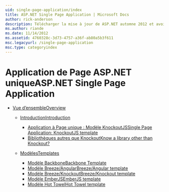 ```yaml
---
uid: single-page-application/index
title: ASP.NET Single Page Application | Microsoft Docs
author: rick-anderson
description: Télécharger la mise à jour de ASP.NET automne 2012 et avoir une meilleure expérience de bout en bout pour créer des applications avec des interactions côté client significatives à l’aide de JavaScrip...
ms.author: riande
ms.date: 11/14/2012
ms.assetid: 4760328c-3d73-4757-a36f-ab80a5b3f611
msc.legacyurl: /single-page-application
msc.type: categoryindex
---
```

<a name="aspnet-single-page-application"></a><span data-ttu-id="3361a-103">Application de Page ASP.NET unique</span><span class="sxs-lookup"><span data-stu-id="3361a-103">ASP.NET Single Page Application</span></span>
====================
- [<span data-ttu-id="3361a-104">Vue d’ensemble</span><span class="sxs-lookup"><span data-stu-id="3361a-104">Overview</span></span>](overview/index.md)

    - [<span data-ttu-id="3361a-105">Introduction</span><span class="sxs-lookup"><span data-stu-id="3361a-105">Introduction</span></span>](overview/introduction/index.md)

        - [<span data-ttu-id="3361a-106">Application à Page unique : Modèle KnockoutJS</span><span class="sxs-lookup"><span data-stu-id="3361a-106">Single Page Application: KnockoutJS template</span></span>](overview/introduction/knockoutjs-template.md)
        - [<span data-ttu-id="3361a-107">Bibliothèques autres que Knockout</span><span class="sxs-lookup"><span data-stu-id="3361a-107">Know a library other than Knockout?</span></span>](overview/introduction/other-libraries.md)
    - [<span data-ttu-id="3361a-108">Modèles</span><span class="sxs-lookup"><span data-stu-id="3361a-108">Templates</span></span>](overview/templates/index.md)

        - [<span data-ttu-id="3361a-109">Modèle Backbone</span><span class="sxs-lookup"><span data-stu-id="3361a-109">Backbone Template</span></span>](overview/templates/backbonejs-template.md)
        - [<span data-ttu-id="3361a-110">Modèle Breeze/Angular</span><span class="sxs-lookup"><span data-stu-id="3361a-110">Breeze/Angular template</span></span>](overview/templates/breezeangular-template.md)
        - [<span data-ttu-id="3361a-111">Modèle Breeze/Knockout</span><span class="sxs-lookup"><span data-stu-id="3361a-111">Breeze/Knockout template</span></span>](overview/templates/breezeknockout-template.md)
        - [<span data-ttu-id="3361a-112">Modèle EmberJS</span><span class="sxs-lookup"><span data-stu-id="3361a-112">EmberJS template</span></span>](overview/templates/emberjs-template.md)
        - [<span data-ttu-id="3361a-113">Modèle Hot Towel</span><span class="sxs-lookup"><span data-stu-id="3361a-113">Hot Towel template</span></span>](overview/templates/hottowel-template.md)
